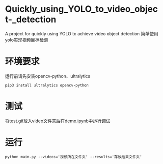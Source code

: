 # Quickly_using_YOLO_to_video_object-_detection
A project for quickly using YOLO to achieve video object detection
简单使用yolo实现视频目标检测

# 环境要求
运行前请先安装opencv-python、ultralytics

    pip3 install ultralytics opencv-python

# 测试
将test.gif放入video文件夹后在demo.ipynb中运行调试

# 运行

    python main.py --videos='视频所在文件夹' --results='存放结果文件夹'


